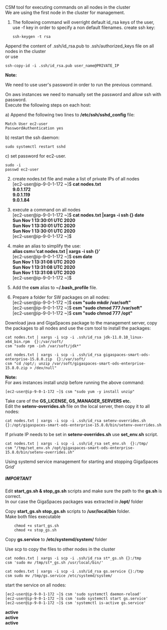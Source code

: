 CSM tool for executing commands on all nodes in the cluster  
We are using the first node in the cluster for management.

1.  The following command will overright default id_rsa keys of the user, use -f key in order to specify a non default filenames.
create ssh key:

    `ssh-keygen -t rsa` 

Append the content of .ssh/id_rsa.pub to .ssh/authorized_keys file on all nodes in the cluster  
or use  

    ssh-copy-id -i .ssh/id_rsa.pub user_name@PRIVATE_IP 
    
**Note:**

We need to use user's password in order to run the previous command.

On aws instances we need to manually set the password and allow ssh with password.   
Execute the following steps on each host:

a)      Append the following two lines to **/etc/ssh/sshd_config** file:
  
    Match User ec2-user 
    PasswordAuthentication yes  
b)      restart the ssh daemon:

    sudo systemctl restart sshd
       
c)    set password for ec2-user.

    sudo -i 
    passwd ec2-user 

2. create nodes.txt file and make a list of private IPs of all nodes   
    [ec2-user@ip-9-0-1-172 ~]$ **cat nodes.txt**  
    **9.0.1.172**    
    **9.0.1.119**   
    **9.0.1.84**     

3. execute a command on all nodes  
[ec2-user@ip-9-0-1-172 ~]$ **cat nodes.txt |xargs -i ssh {} date**  
    **Sun Nov  1 13:30:01 UTC 2020**  
    **Sun Nov  1 13:30:01 UTC 2020**  
    **Sun Nov  1 13:30:01 UTC 2020**  
[ec2-user@ip-9-0-1-172 ~]$  

4. make an alias to simplify the use:  
**alias csm='cat nodes.txt | xargs -i ssh {}'**  
[ec2-user@ip-9-0-1-172 ~]$ **csm date**   
**Sun Nov  1 13:31:08 UTC 2020**  
**Sun Nov  1 13:31:08 UTC 2020**  
**Sun Nov  1 13:31:08 UTC 2020**  
[ec2-user@ip-9-0-1-172 ~]$ 

5. Add the **csm** alias to **~/.bash_profile** file.
  
6. Prepare a folder for SW packages on all nodes:  
    [ec2-user@ip-9-0-1-172 ~]$ **csm "sudo mkdir /var/soft"**<br>
    [ec2-user@ip-9-0-1-172 ~]$ **csm "sudo chmod 777 /var/soft"**<br>
    [ec2-user@ip-9-0-1-172 ~]$ **csm "sudo chmod 777 /opt"**

Download java and GigaSpaces package to the management server, copy the packages to all nodes
and use the csm tool to install the packages:    

    cat nodes.txt | xargs -i scp -i .ssh/id_rsa jdk-11.0.10_linux-x64_bin.rpm  {}:/var/soft/
    csm "sudo rpm -ivh /var/soft/jdk*"

    cat nodes.txt | xargs -i scp -i .ssh/id_rsa gigaspaces-smart-ods-enterprise-15.8.0.zip  {}:/var/soft/      
    csm "cd /opt/; unzip /var/soft/gigaspaces-smart-ods-enterprise-15.8.0.zip > /dev/null"
    
   **Note:**<br>
    For aws instances install unzip before running the above command:
    
    [ec2-user@ip-9-0-1-172 ~]$ csm "sudo yum -y install unzip"

Take care of the **GS_LICENSE, GS_MANAGER_SERVERS etc.**<br>
Edit the **setenv-overrides.sh** file on the local server, then copy it to all nodes:

    cat nodes.txt | xargs -i scp -i .ssh/id_rsa setenv-overrides.sh  {}:/opt/gigaspaces-smart-ods-enterprise-15.8.0/bin/setenv-overrides.sh
    
If private IP needs to be set in **setenv-overrides.sh** use **set_env.sh** script.
     
    cat nodes.txt | xargs -i scp -i .ssh/id_rsa set_env.sh  {}:/tmp/
    csm "/tmp/set_env.sh /opt/gigaspaces-smart-ods-enterprise-15.8.0/bin/setenv-overrides.sh"

          
  Using systemd service management for starting and stopping GigaSpaces Grid' 
  
##### IMPORTANT   
Edit **start_gs.sh & stop_gs.sh** scripts and make sure the path to the **gs.sh** is correct.  
In our case the GigaSpaces packages was extracted in **/opt/** folder

Copy **start_gs.sh  stop_gs.sh** scripts to **/usr/local/bin** folder.  
Make both files executable      

        chmod +x start_gs.sh  
        chmod +x stop_gs.sh   

Copy **gs.service** to **/etc/systemd/system/** folder  


Use scp to copy the files to other nodes in the cluster  

    cat nodes.txt | xargs -i scp -i .ssh/id_rsa st*_gs.sh {}:/tmp 
    csm 'sudo mv /tmp/st*_gs.sh /usr/local/bin/'  

    cat nodes.txt | xargs -i scp -i .ssh/id_rsa gs.service {}:/tmp  
    csm sudo mv /tmp/gs.service /etc/systemd/system/  

start the service on all nodes:  

    [ec2-user@ip-9-0-1-172 ~]$ csm 'sudo systemctl daemon-reload'  
    [ec2-user@ip-9-0-1-172 ~]$ csm 'sudo systemctl start gs.service'   
    [ec2-user@ip-9-0-1-172 ~]$ csm 'systemctl is-active gs.service'  
**active**  
**active**  
**active**  
